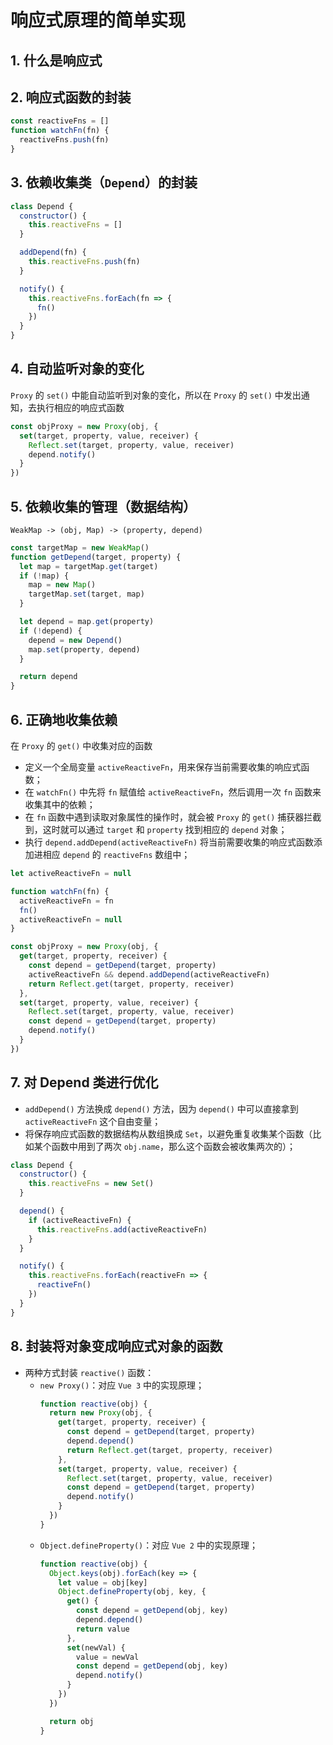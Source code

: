 # 响应式原理的简单实现

## 1. 什么是响应式

## 2. 响应式函数的封装

```js
const reactiveFns = []
function watchFn(fn) {
  reactiveFns.push(fn)
}
```

## 3. 依赖收集类（`Depend`）的封装

```js
class Depend {
  constructor() {
    this.reactiveFns = []
  }

  addDepend(fn) {
    this.reactiveFns.push(fn)
  }

  notify() {
    this.reactiveFns.forEach(fn => {
      fn()
    })
  }
}
```

## 4. 自动监听对象的变化

`Proxy` 的 `set()` 中能自动监听到对象的变化，所以在 `Proxy` 的 `set()` 中发出通知，去执行相应的响应式函数

```js
const objProxy = new Proxy(obj, {
  set(target, property, value, receiver) {
    Reflect.set(target, property, value, receiver)
    depend.notify()
  }
})
```

## 5. 依赖收集的管理（数据结构）

`WeakMap -> (obj, Map) -> (property, depend)`

```js
const targetMap = new WeakMap()
function getDepend(target, property) {
  let map = targetMap.get(target)
  if (!map) {
    map = new Map()
    targetMap.set(target, map)
  }

  let depend = map.get(property)
  if (!depend) {
    depend = new Depend()
    map.set(property, depend)
  }

  return depend
}
```

## 6. 正确地收集依赖

在 `Proxy` 的 `get()` 中收集对应的函数

- 定义一个全局变量 `activeReactiveFn`，用来保存当前需要收集的响应式函数；
- 在 `watchFn()` 中先将 `fn` 赋值给 `activeReactiveFn`，然后调用一次 `fn` 函数来收集其中的依赖；
- 在 `fn` 函数中遇到读取对象属性的操作时，就会被 `Proxy` 的 `get()` 捕获器拦截到，这时就可以通过 `target` 和 `property` 找到相应的 `depend` 对象；
- 执行 `depend.addDepend(activeReactiveFn)` 将当前需要收集的响应式函数添加进相应 `depend` 的 `reactiveFns` 数组中；

```js
let activeReactiveFn = null

function watchFn(fn) {
  activeReactiveFn = fn
  fn()
  activeReactiveFn = null
}

const objProxy = new Proxy(obj, {
  get(target, property, receiver) {
    const depend = getDepend(target, property)
    activeReactiveFn && depend.addDepend(activeReactiveFn)
    return Reflect.get(target, property, receiver)
  },
  set(target, property, value, receiver) {
    Reflect.set(target, property, value, receiver)
    const depend = getDepend(target, property)
    depend.notify()
  }
})
```

## 7. 对 Depend 类进行优化

- `addDepend()` 方法换成 `depend()` 方法，因为 `depend()` 中可以直接拿到 `activeReactiveFn` 这个自由变量；
- 将保存响应式函数的数据结构从数组换成 `Set`，以避免重复收集某个函数（比如某个函数中用到了两次 `obj.name`，那么这个函数会被收集两次的）；

```js
class Depend {
  constructor() {
    this.reactiveFns = new Set()
  }

  depend() {
    if (activeReactiveFn) {
      this.reactiveFns.add(activeReactiveFn)
    }
  }

  notify() {
    this.reactiveFns.forEach(reactiveFn => {
      reactiveFn()
    })
  }
}
```

## 8. 封装将对象变成响应式对象的函数

- 两种方式封装 `reactive()` 函数：
  - `new Proxy()`：对应 `Vue 3` 中的实现原理；
    ```js
    function reactive(obj) {
      return new Proxy(obj, {
        get(target, property, receiver) {
          const depend = getDepend(target, property)
          depend.depend()
          return Reflect.get(target, property, receiver)
        },
        set(target, property, value, receiver) {
          Reflect.set(target, property, value, receiver)
          const depend = getDepend(target, property)
          depend.notify()
        }
      })
    }
    ```
  - `Object.defineProperty()`：对应 `Vue 2` 中的实现原理；
    ```js
    function reactive(obj) {
      Object.keys(obj).forEach(key => {
        let value = obj[key]
        Object.defineProperty(obj, key, {
          get() {
            const depend = getDepend(obj, key)
            depend.depend()
            return value
          },
          set(newVal) {
            value = newVal
            const depend = getDepend(obj, key)
            depend.notify()
          }
        })
      })

      return obj
    }
    ```
